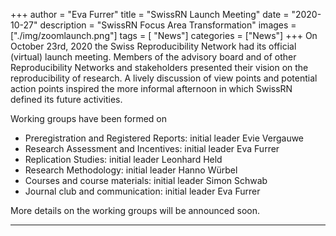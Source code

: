 +++
author = "Eva Furrer"
title = "SwissRN Launch Meeting"
date = "2020-10-27"
description = "SwissRN Focus Area Transformation"
images  = ["./img/zoomlaunch.png"]
tags = [ "News"]
categories = ["News"]
+++
On October 23rd, 2020 the Swiss Reproducibility Network had its official (virtual) launch meeting. Members of the advisory board and of other Reproducibility Networks and stakeholders presented their vision on the reproducibility of research. A lively discussion of view points and potential action points inspired the more informal afternoon in which SwissRN defined its future activities.

Working groups have been formed on 
- Preregistration and Registered Reports: initial leader Evie Vergauwe
- Research Assessment and Incentives: initial leader Eva Furrer
- Replication Studies: initial leader Leonhard Held
- Research Methodology: initial leader Hanno Würbel
- Courses and course materials: initial leader Simon Schwab
- Journal club and communication: initial leader Eva Furrer

More details on the working groups will be announced soon.

---
